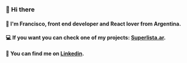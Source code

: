 ### 👋 Hi there 


#### 🙋‍ I'm Francisco, front end developer and React lover from Argentina.

#### 💻 If you want you can check one of my projects: **[Superlista.ar](https://superlista.ar)**.

#### 📲 You can find me on **[Linkedin](https://www.linkedin.com/in/franciscominen/)**.
<!--
**franciscominen/franciscominen** is a ✨ _special_ ✨ repository because its `README.md` (this file) appears on your GitHub profile.

Here are some ideas to get you started:

- 🔭 I’m currently working on ...
- 🌱 I’m currently learning ...
- 👯 I’m looking to collaborate on ...
- 🤔 I’m looking for help with ...
- 💬 Ask me about ...
- 📫 How to reach me: ...
- 😄 Pronouns: ...
- ⚡ Fun fact: ...
-->
